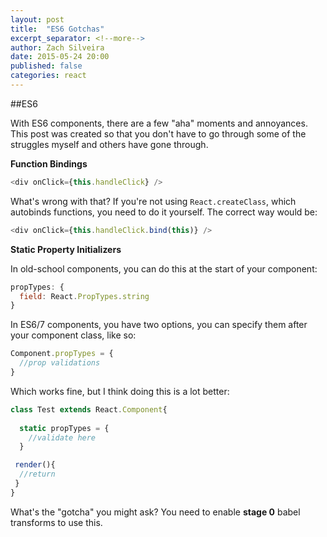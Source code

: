 ```yaml
---
layout: post
title:  "ES6 Gotchas"
excerpt_separator: <!--more-->
author: Zach Silveira
date: 2015-05-24 20:00
published: false
categories: react
---
```


##ES6

With ES6 components, there are a few "aha" moments and annoyances. This post was created so that you don't have to go through some of the struggles myself and others have gone through.

**Function Bindings**

~~~js
<div onClick={this.handleClick} />
~~~

What's wrong with that? If you're not using `React.createClass`, which autobinds functions, you need to do it yourself. The correct way would be:

~~~js
<div onClick={this.handleClick.bind(this)} />
~~~

**Static Property Initializers**

In old-school components, you can do this at the start of your component:

~~~js
propTypes: {
  field: React.PropTypes.string
}
~~~

In ES6/7 components, you have two options, you can specify them after your component class, like so:

~~~js
Component.propTypes = {
  //prop validations
}
~~~

Which works fine, but I think doing this is a lot better:

~~~js
class Test extends React.Component{
  
  static propTypes = {
    //validate here
  }

 render(){
  //return
 } 
}
~~~

What's the "gotcha" you might ask? You need to enable **stage 0** babel transforms to use this.
